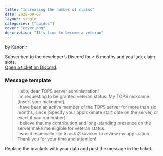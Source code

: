 ```yaml
---
title: "Increasing the number of claims"
date: 2025-09-07
layout: single
categories: ["guides"]
cover: "cover.png"
description: "It's time to become a veteran"
---
```

by Kanonir

Subscribed to the developer’s Discord for ≥ 6 months and you lack claim slots.  
[Open a ticket on Discord](https://discord.com/channels/302152934249070593/1342108713934262282/1354019817815801898).

### Message template

> Hello, dear TOPS server administration!  
> I’m requesting to be granted veteran status. My TOPS nickname: [Insert your nickname].  
> I have been an active member of the TOPS server for more than six months, since [Specify your approximate start date on the server, or exact if you remember].  
> I believe that my contribution and long-standing presence on the server make me eligible for veteran status.  
> I would especially like to ask @kavoker to review my application.  
> Thank you for your time and attention!

Replace the brackets with your data and post the message in the ticket.